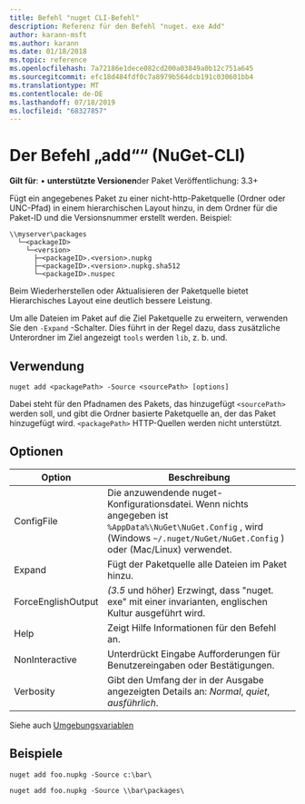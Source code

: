 ```yaml
---
title: Befehl "nuget CLI-Befehl"
description: Referenz für den Befehl "nuget. exe Add"
author: karann-msft
ms.author: karann
ms.date: 01/18/2018
ms.topic: reference
ms.openlocfilehash: 7a72186e1dece082cd200a03849a0b12c751a645
ms.sourcegitcommit: efc18d484fdf0c7a8979b564dcb191c030601bb4
ms.translationtype: MT
ms.contentlocale: de-DE
ms.lasthandoff: 07/18/2019
ms.locfileid: "68327857"
---
```

# <a name="add-command-nuget-cli"></a>Der Befehl „add““ (NuGet-CLI)

**Gilt für**: &bullet; **unterstützte Versionen**der Paket Veröffentlichung: 3.3+

Fügt ein angegebenes Paket zu einer nicht-http-Paketquelle (Ordner oder UNC-Pfad) in einem hierarchischen Layout hinzu, in dem Ordner für die Paket-ID und die Versionsnummer erstellt werden. Beispiel:

    \\myserver\packages
      └─<packageID>
        └─<version>
          ├─<packageID>.<version>.nupkg
          ├─<packageID>.<version>.nupkg.sha512
          └─<packageID>.nuspec

Beim Wiederherstellen oder Aktualisieren der Paketquelle bietet Hierarchisches Layout eine deutlich bessere Leistung.

Um alle Dateien im Paket auf die Ziel Paketquelle zu erweitern, verwenden Sie den `-Expand` -Schalter. Dies führt in der Regel dazu, dass zusätzliche Unterordner im Ziel angezeigt `tools` werden `lib`, z. b. und.

## <a name="usage"></a>Verwendung

```cli
nuget add <packagePath> -Source <sourcePath> [options]
```

Dabei steht für den Pfadnamen des Pakets, das hinzugefügt `<sourcePath>` werden soll, und gibt die Ordner basierte Paketquelle an, der das Paket hinzugefügt wird. `<packagePath>` HTTP-Quellen werden nicht unterstützt.

## <a name="options"></a>Optionen

| Option | Beschreibung |
| --- | --- |
| ConfigFile | Die anzuwendende nuget-Konfigurationsdatei. Wenn nichts angegeben ist `%AppData%\NuGet\NuGet.Config` , wird (Windows `~/.nuget/NuGet/NuGet.Config` ) oder (Mac/Linux) verwendet.|
| Expand | Fügt der Paketquelle alle Dateien im Paket hinzu. |
| ForceEnglishOutput | *(3.5* und höher) Erzwingt, dass "nuget. exe" mit einer invarianten, englischen Kultur ausgeführt wird. |
| Help | Zeigt Hilfe Informationen für den Befehl an. |
| NonInteractive | Unterdrückt Eingabe Aufforderungen für Benutzereingaben oder Bestätigungen. |
| Verbosity | Gibt den Umfang der in der Ausgabe angezeigten Details an: *Normal*, *quiet*, *ausführlich*. |

Siehe auch [Umgebungsvariablen](cli-ref-environment-variables.md)

## <a name="examples"></a>Beispiele

```cli
nuget add foo.nupkg -Source c:\bar\

nuget add foo.nupkg -Source \\bar\packages\
```
